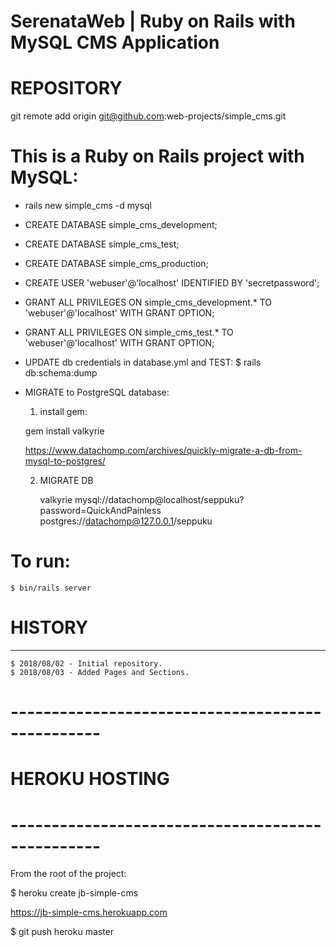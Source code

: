 SerenataWeb | Ruby on Rails with MySQL CMS Application
================================================================================

# REPOSITORY
git remote add origin git@github.com:web-projects/simple_cms.git

# This is a Ruby on Rails project with MySQL:

  * rails new simple_cms -d mysql
  * CREATE DATABASE simple_cms_development;
  * CREATE DATABASE simple_cms_test;
  * CREATE DATABASE simple_cms_production;
  * CREATE USER 'webuser'@'localhost' IDENTIFIED BY 'secretpassword';
  * GRANT ALL PRIVILEGES ON simple_cms_development.* TO 'webuser'@'localhost' WITH GRANT OPTION;
  * GRANT ALL PRIVILEGES ON simple_cms_test.* TO 'webuser'@'localhost' WITH GRANT OPTION;
  * UPDATE db credentials in database.yml and TEST: $ rails db:schema:dump

  * MIGRATE to PostgreSQL database:

    1. install gem:

      gem install valkyrie

    https://www.datachomp.com/archives/quickly-migrate-a-db-from-mysql-to-postgres/

    2.  MIGRATE DB

        valkyrie mysql://datachomp@localhost/seppuku?password=QuickAndPainless postgres://datachomp@127.0.0.1/seppuku


# To run:

    $ bin/rails server

# HISTORY
-----------------

    $ 2018/08/02 - Initial repository.
    $ 2018/08/03 - Added Pages and Sections.


# -------------------------------------------------
# HEROKU HOSTING
# -------------------------------------------------

  From the root of the project:

  $ heroku create jb-simple-cms

  https://jb-simple-cms.herokuapp.com

  $ git push heroku master

